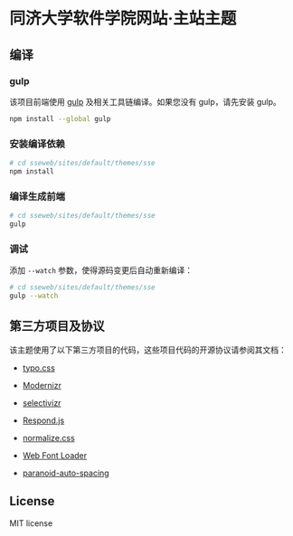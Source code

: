 # 同济大学软件学院网站·主站主题

## 编译

### gulp

该项目前端使用 [gulp](https://github.com/gulpjs/gulp/blob/master/docs/getting-started.md) 及相关工具链编译。如果您没有 gulp，请先安装 gulp。

```bash
npm install --global gulp
```

### 安装编译依赖

```bash
# cd sseweb/sites/default/themes/sse
npm install
```

### 编译生成前端

```bash
# cd sseweb/sites/default/themes/sse
gulp
```

### 调试

添加 `--watch` 参数，使得源码变更后自动重新编译：

```bash
# cd sseweb/sites/default/themes/sse
gulp --watch
```

## 第三方项目及协议

该主题使用了以下第三方项目的代码，这些项目代码的开源协议请参阅其文档：

- [typo.css](https://github.com/sofish/typo.css/)

- [Modernizr](http://modernizr.com/)

- [selectivizr](http://selectivizr.com/)

- [Respond.js](https://github.com/scottjehl/Respond)

- [normalize.css](https://necolas.github.io/normalize.css/)

- [Web Font Loader](https://github.com/typekit/webfontloader)

- [paranoid-auto-spacing](https://github.com/vinta/paranoid-auto-spacing)

## License

MIT license
